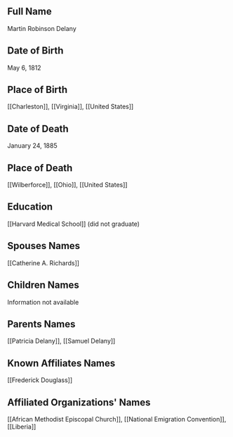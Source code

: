 ## Full Name
Martin Robinson Delany

## Date of Birth
May 6, 1812

## Place of Birth
[[Charleston]], [[Virginia]], [[United States]]

## Date of Death
January 24, 1885

## Place of Death
[[Wilberforce]], [[Ohio]], [[United States]]

## Education
[[Harvard Medical School]] (did not graduate)

## Spouses Names
[[Catherine A. Richards]]

## Children Names
Information not available

## Parents Names
[[Patricia Delany]], [[Samuel Delany]]

## Known Affiliates Names
[[Frederick Douglass]]

## Affiliated Organizations' Names
[[African Methodist Episcopal Church]], [[National Emigration Convention]], [[Liberia]]